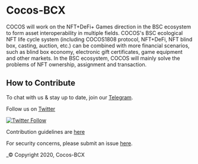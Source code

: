 # Cocos-BCX

COCOS will work on the NFT+DeFi+ Games direction in the BSC ecosystem to form asset interoperability in multiple fields. COCOS's BSC ecological NFT life cycle system (including COCOS1808 protocol, NFT+DeFi, NFT blind box, casting, auction, etc.)  can be combined with more financial scenarios, such as blind box economy, electronic gift certificates, game equipment and other markets. In the BSC ecosystem, COCOS will mainly solve the problems of NFT ownership, assignment and transaction.

## How to Contribute

To chat with us & stay up to date, join our [Telegram](https://t.me/cocosbcxen).

Follow us on [Twitter](https://twitter.com/cocosbcx)

[![Twitter Follow](https://img.shields.io/twitter/follow/cocosbcx?label=Follow)](https://twitter.com/cocosbcx)

Contribution guidelines are [here](./CONTRIBUTING.md)

For security concerns, please submit an issue [here](https://github.com/Cocos-BCX/Cocos-BCXContract/issues/new).


_© Copyright 2020, Cocos-BCX
